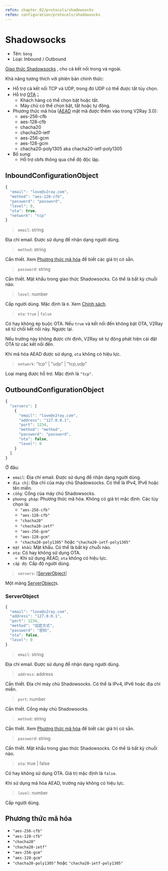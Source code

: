 ```yaml
---
refcn: chapter_02/protocols/shadowsocks
refen: configuration/protocols/shadowsocks
---
```

# Shadowsocks

* Tên: `bóng`
* Loại: Inbound / Outbound

[Giao thức Shadowsocks](https://www.shadowsocks.org/) , cho cả kết nối trong và ngoài.

Khả năng tương thích với phiên bản chính thức:

* Hỗ trợ cả kết nối TCP và UDP, trong đó UDP có thể được tắt tùy chọn.
* Hỗ trợ [OTA](https://web.archive.org/web/20161221022225/https://shadowsocks.org/en/spec/one-time-auth.html)； 
  * Khách hàng có thể chọn bật hoặc tắt.
  * Máy chủ có thể chọn bật, tắt hoặc tự động.
* Phương thức mã hóa ([AEAD](https://shadowsocks.org/en/spec/AEAD-Ciphers.html) mật mã được thêm vào trong V2Ray 3.0): 
  * aes-256-cfb
  * aes-128-cfb
  * chacha20
  * chacha20-ietf
  * aes-256-gcm
  * aes-128-gcm
  * chacha20-poly1305 aka chacha20-ietf-poly1305
* Bổ sung: 
  * Hỗ trợ obfs thông qua chế độ độc lập.

## InboundConfigurationObject

```javascript
{
  "email": "love@v2ray.com",
  "method": "aes-128-cfb",
  "password": "password",
  "level": 0,
  "ota": true,
  "network": "tcp"
}
```

> `email`: string

Địa chỉ email. Được sử dụng để nhận dạng người dùng.

> `method`: string

Cần thiết. Xem [Phương thức mã hóa](#encryption-methods) để biết các giá trị có sẵn.

> `password`: string

Cần thiết. Mật khẩu trong giao thức Shadowsocks. Có thể là bất kỳ chuỗi nào.

> `level`: number

Cấp người dùng. Mặc định là `0`. Xem [Chính sách](../policy.md).

> `ota`: `true` | `false`

Có hay không ép buộc OTA. Nếu `true` và kết nối đến không bật OTA, V2Ray sẽ từ chối kết nối này. Ngược lại.

Nếu trường này không được chỉ định, V2Ray sẽ tự động phát hiện cài đặt OTA từ các kết nối đến.

Khi mã hóa AEAD được sử dụng, `ota` không có hiệu lực.

> `network`: "tcp" | "udp" | "tcp,udp"

Loại mạng được hỗ trợ. Mặc định là `"tcp"`.

## OutboundConfigurationObject

```javascript
{
  "servers": [
    {
      "email": "love@v2ray.com",
      "address": "127.0.0.1",
      "port": 1234,
      "method": "method",
      "password": "password",
      "ota": false,
      "level": 0
    }
  ]
}
```

Ở đâu:

* `email`: Địa chỉ email. Được sử dụng để nhận dạng người dùng.
* `địa chỉ`: Địa chỉ của máy chủ Shadowsocks. Có thể là IPv4, IPv6 hoặc tên miền.
* `cổng`: Cổng của máy chủ Shadowsocks.
* `phương pháp`: Phương thức mã hóa. Không có giá trị mặc định. Các tùy chọn là: 
  * `"aes-256-cfb"`
  * `"aes-128-cfb"`
  * `"chacha20"`
  * `"chacha20-ietf"`
  * `"aes-256-gcm"`
  * `"aes-128-gcm"`
  * `"chacha20-poly1305"` hoặc `"chacha20-ietf-poly1305"`
* `mật khẩu`: Mật khẩu. Có thể là bất kỳ chuỗi nào.
* `ota`: Có hay không sử dụng OTA. 
  * Khi sử dụng AEAD, `ota` không có hiệu lực.
* `cấp độ`: Cấp độ người dùng.

> `servers`: \[[ServerObject](#serverobject)\]

Một mảng [ServerObject](#serverobject)s.

### ServerObject

```javascript
{
  "email": "love@v2ray.com",
  "address": "127.0.0.1",
  "port": 1234,
  "method": "加密方式",
  "password": "密码",
  "ota": false,
  "level": 0
}
```

> `email`: string

Địa chỉ email. Được sử dụng để nhận dạng người dùng.

> `address`: address

Cần thiết. Địa chỉ máy chủ Shadowsocks. Có thể là IPv4, IPv6 hoặc địa chỉ miền.

> `port`: number

Cần thiết. Cổng máy chủ Shadowsocks.

> `method`: string

Cần thiết. Xem [Phương thức mã hóa](#encryption-methods) để biết các giá trị có sẵn.

> `password`: string

Cần thiết. Mật khẩu trong giao thức Shadowsocks. Có thể là bất kỳ chuỗi nào.

> `ota`: true | false

Có hay không sử dụng OTA. Giá trị mặc định là `false`.

Khi sử dụng mã hóa AEAD, trường này không có hiệu lực.

> `level`: number

Cấp người dùng.

## Phương thức mã hóa

* `"aes-256-cfb"`
* `"aes-128-cfb"`
* `"chacha20"`
* `"chacha20-ietf"`
* `"aes-256-gcm"`
* `"aes-128-gcm"`
* `"chacha20-poly1305"` hoặc `"chacha20-ietf-poly1305"`